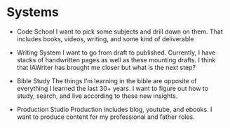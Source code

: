 # Systems

- Code School
I want to pick some subjects and drill down on them. That includes books, videos, writing, and some kind of deliverable

- Writing System
I want to go from draft to published. Currently, I have stacks of handwritten pages as well as these mounting drafts. I think that IAWriter has brought me closer but what is the next step?

- Bible Study
The things I’m learning in the bible are opposite of everything I learned the last 30+ years. I want to figure out how to study, search, and live according to these new insights.

- Production Studio
Production includes blog, youtube, and ebooks. I want to produce content for my professional and father roles. 
